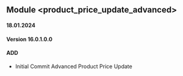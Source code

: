 ## Module <product_price_update_advanced>

#### 18.01.2024
#### Version 16.0.1.0.0
#### ADD

- Initial Commit Advanced Product Price Update

